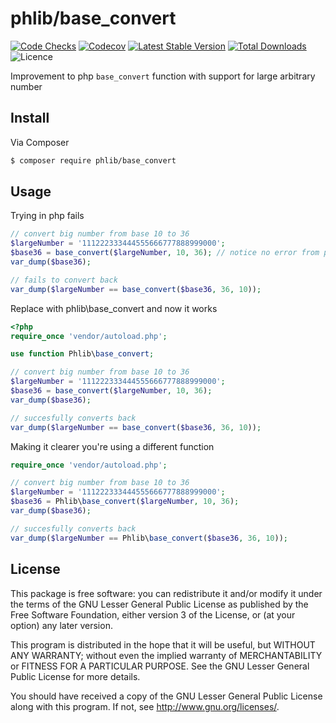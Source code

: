 # phlib/base_convert

[![Code Checks](https://img.shields.io/github/workflow/status/phlib/base_convert/CodeChecks?logo=github)](https://github.com/phlib/base_convert/actions/workflows/code-checks.yml)
[![Codecov](https://img.shields.io/codecov/c/github/phlib/base_convert.svg?logo=codecov)](https://codecov.io/gh/phlib/base_convert)
[![Latest Stable Version](https://img.shields.io/packagist/v/phlib/base_convert.svg?logo=packagist)](https://packagist.org/packages/phlib/base_convert)
[![Total Downloads](https://img.shields.io/packagist/dt/phlib/base_convert.svg?logo=packagist)](https://packagist.org/packages/phlib/base_convert)
![Licence](https://img.shields.io/github/license/phlib/base_convert.svg)

Improvement to php `base_convert` function with support for large arbitrary number


## Install

Via Composer

``` bash
$ composer require phlib/base_convert
```

## Usage

Trying in php fails
``` php
// convert big number from base 10 to 36
$largeNumber = '111222333444555666777888999000';
$base36 = base_convert($largeNumber, 10, 36); // notice no error from php on the failure to convert
var_dump($base36);

// fails to convert back
var_dump($largeNumber == base_convert($base36, 36, 10));
```

Replace with phlib\base_convert and now it works
``` php
<?php
require_once 'vendor/autoload.php';

use function Phlib\base_convert;

// convert big number from base 10 to 36
$largeNumber = '111222333444555666777888999000';
$base36 = base_convert($largeNumber, 10, 36);
var_dump($base36);

// succesfully converts back
var_dump($largeNumber == base_convert($base36, 36, 10));
```

Making it clearer you're using a different function
``` php
require_once 'vendor/autoload.php';

// convert big number from base 10 to 36
$largeNumber = '111222333444555666777888999000';
$base36 = Phlib\base_convert($largeNumber, 10, 36);
var_dump($base36);

// succesfully converts back
var_dump($largeNumber == Phlib\base_convert($base36, 36, 10));
```

## License

This package is free software: you can redistribute it and/or modify
it under the terms of the GNU Lesser General Public License as published by
the Free Software Foundation, either version 3 of the License, or
(at your option) any later version.

This program is distributed in the hope that it will be useful,
but WITHOUT ANY WARRANTY; without even the implied warranty of
MERCHANTABILITY or FITNESS FOR A PARTICULAR PURPOSE.  See the
GNU Lesser General Public License for more details.

You should have received a copy of the GNU Lesser General Public License
along with this program.  If not, see <http://www.gnu.org/licenses/>.
